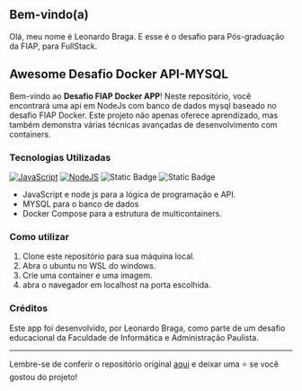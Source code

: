 ## Bem-vindo(a)
Olá, meu nome é Leonardo Braga. E esse é o desafio para Pós-graduação da FIAP, para FullStack.

## Awesome Desafio Docker API-MYSQL

Bem-vindo ao **Desafio FIAP Docker APP**! Neste repositório, você encontrará uma api em NodeJs com banco de dados mysql baseado no desafio FIAP Docker. Este projeto não apenas oferece aprendizado, mas também demonstra várias técnicas avançadas de desenvolvimento com containers.

### Tecnologias Utilizadas

[![JavaScript](https://img.shields.io/badge/javascript-gray?logo=javascript&logoColor=yellow)](https://developer.mozilla.org/pt-BR/docs/Web/JavaScript)
[![NodeJS](https://img.shields.io/badge/node.js-339933?logo=Node.js&logoColor=white)](https://nodejs.org/docs/latest/api/)
![Static Badge](https://img.shields.io/badge/MYSQL-F29111)
![Static Badge](https://img.shields.io/badge/Docker-Compose-1D7BED)


- JavaScript e node js para a lógica de programação e API.
- MYSQL para o banco de dados
- Docker Compose para a estrutura de multicontainers.


### Como utilizar

1. Clone este repositório para sua máquina local.
2. Abra o ubuntu no WSL do windows.
3. Crie uma container e uma imagem.
4. abra o navegador em localhost na porta escolhida.


### Créditos

Este app foi desenvolvido, por Leonardo Braga, como parte de um desafio educacional da Faculdade de Informática e Administração Paulista.

---

Lembre-se de conferir o repositório original [aqui](https://github.com/Vegildo/deasfio-fiap-docker) e deixar uma ⭐️ se você gostou do projeto!


